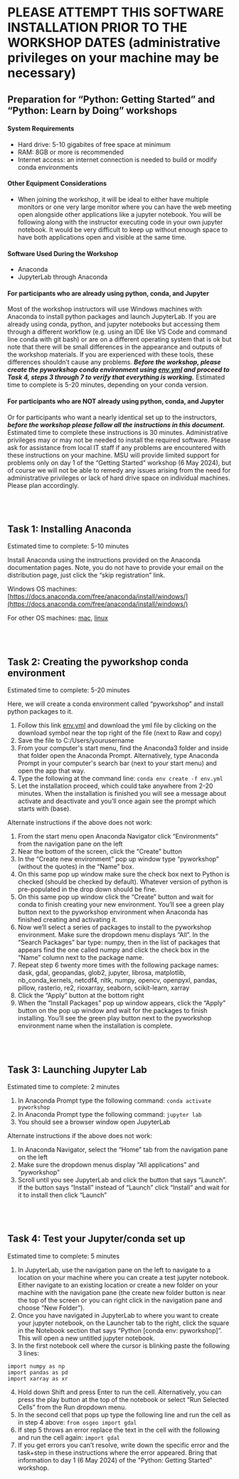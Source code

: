 # PLEASE ATTEMPT THIS SOFTWARE INSTALLATION PRIOR TO THE WORKSHOP DATES (administrative privileges on your machine may be necessary)

## Preparation for “Python: Getting Started” and “Python: Learn by Doing” workshops

#### System Requirements
-	Hard drive: 5-10 gigabites of free space at minimum 
-	RAM: 8GB or more is recommended
-	Internet access: an internet connection is needed to build or modify conda environments

#### Other Equipment Considerations
-	When joining the workshop, it will be ideal to either have multiple monitors or one very large monitor where you can have the web meeting open alongside other applications like a jupyter notebook. You will be following along with the instructor executing code in your own jupyter notebook. It would be very difficult to keep up without enough space to have both applications open and visible at the same time.

#### Software Used During the Workshop
-	Anaconda 
-	JupyterLab through Anaconda

#### For participants who are already using python, conda, and Jupyter

Most of the workshop instructors will use Windows machines with Anaconda to install python packages and launch JupyterLab. If you are already using conda, python, and jupyter notebooks but accessing them through a different workflow (e.g. using an IDE like VS Code and command line conda with git bash) or are on a different operating system that is ok but note that there will be small differences in the appearance and outputs of the workshop materials. If you are experienced with these tools, these differences shouldn’t cause any problems. ***Before the workshop, please create the pyworkshop conda environment using [env.yml](https://github.com/kerriegeil/MSU_py_training/blob/main/conda_env/env.yml) and proceed to Task 4, steps 3 through 7 to verify that everything is working.*** Estimated time to complete is 5-20 minutes, depending on your conda version.

#### For participants who are NOT already using python, conda, and Jupyter

Or for participants who want a nearly identical set up to the instructors, ***before the workshop please follow all the instructions in this document.*** Estimated time to complete these instructions is 30 minutes. Administrative privileges may or may not be needed to install the required software. Please ask for assistance from local IT staff if any problems are encountered with these instructions on your machine. MSU will provide limited support for problems only on day 1 of the “Getting Started” workshop (6 May 2024), but of course we will not be able to remedy any issues arising from the need for administrative privileges or lack of hard drive space on individual machines. Please plan accordingly.

<br>
<br>

## Task 1: Installing Anaconda

Estimated time to complete: 5-10 minutes

Install Anaconda using the instructions provided on the Anaconda documentation pages. Note, you do not have to provide your email on the distribution page, just click the “skip registration” link.

Windows OS machines: [https://docs.anaconda.com/free/anaconda/install/windows/](https://docs.anaconda.com/free/anaconda/install/windows/) 

For other OS machines: [mac](https://docs.anaconda.com/free/anaconda/install/mac-os/), [linux](https://docs.anaconda.com/free/anaconda/install/linux/) 

<br>
<br>

## Task 2: Creating the pyworkshop conda environment

Estimated time to complete: 5-20 minutes

Here, we will create a conda environment called “pyworkshop” and install python packages to it.

1.	Follow this link [env.yml](https://github.com/kerriegeil/MSU_py_training/blob/main/conda_env/env.yml) and download the yml file by clicking on the download symbol near the top right of the file (next to Raw and copy)
2.	Save the file to C:/Users/yourusername
3.	From your computer's start menu, find the Anaconda3 folder and inside that folder open the Anaconda Prompt. Alternatively, type Anaconda Prompt in your computer's search bar (next to your start menu) and open the app that way.
4.	Type the following at the command line: ```conda env create -f env.yml```
5.	Let the installation proceed, which could take anywhere from 2-20 minutes. When the installation is finished you will see a message about activate and deactivate and you’ll once again see the prompt which starts with (base).

Alternate instructions if the above does not work:
1.	From the start menu open Anaconda Navigator click “Environments” from the navigation pane on the left
2.	Near the bottom of the screen, click the “Create” button
3.	In the “Create new environment” pop up window type “pyworkshop” (without the quotes) in the “Name” box. 
4.	On this same pop up window make sure the check box next to Python is checked (should be checked by default). Whatever version of python is pre-populated in the drop down should be fine.
5.	On this same pop up window click the “Create” button and wait for conda to finish creating your new environment. You’ll see a green play button next to the pyworkshop environment when Anaconda has finished creating and activating it.
6.	Now we’ll select a series of packages to install to the pyworkshop environment. Make sure the dropdown menu displays “All”. In the “Search Packages” bar type: numpy, then in the list of packages that appears find the one called numpy and click the check box in the “Name” column next to the package name.
7.	Repeat step 6 twenty more times with the following package names: dask, gdal, geopandas, glob2, jupyter, librosa, matplotlib, nb_conda_kernels, netcdf4, nltk, numpy, opencv, openpyxl, pandas, pillow, rasterio, re2, rioxarray, seaborn, scikit-learn, xarray
8.	Click the “Apply” button at the bottom right
9.	When the “Install Packages” pop up window appears, click the “Apply” button on the pop up window and wait for the packages to finish installing. You’ll see the green play button next to the pyworkshop environment name when the installation is complete. 
<br>
<br>

## Task 3: Launching Jupyter Lab

Estimated time to complete: 2 minutes

1.	In Anaconda Prompt type the following command: ```conda activate pyworkshop```
2.	In Anaconda Prompt type the following command: ```jupyter lab```
3.	You should see a browser window open JupyterLab

Alternate instructions if the above does not work:
1.	In Anaconda Navigator, select the “Home” tab from the navigation pane on the left
2.	Make sure the dropdown menus display “All applications” and “pyworkshop”
3.	Scroll until you see JupyterLab and click the button that says “Launch”. If the button says “Install” instead of “Launch” click “Install” and wait for it to install then click “Launch”
<br>
<br>

## Task 4: Test your Jupyter/conda set up

Estimated time to complete: 5 minutes

1.	In JupyterLab, use the navigation pane on the left to navigate to a location on your machine where you can create a test jupyter notebook. Either navigate to an existing location or create a new folder on your machine with the navigation pane (the create new folder button is near the top of the screen or you can right click in the navigation pane and choose “New Folder”).
2.	Once you have navigated in JupyterLab to where you want to create your jupyter notebook, on the Launcher tab to the right, click the square in the Notebook section that says “Python [conda env: pyworkshop]”. This will open a new untitled jupyter notebook. 
3.	In the first notebook cell where the cursor is blinking paste the following 3 lines:
```
import numpy as np
import pandas as pd
import xarray as xr
```
4.	Hold down Shift and press Enter to run the cell. Alternatively, you can press the play button at the top of the notebook or select “Run Selected Cells” from the Run dropdown menu.
5.	In the second cell that pops up type the following line and run the cell as in step 4 above: ```from osgeo import gdal```
6.	If step 5 throws an error replace the text in the cell with the following and run the cell again: ```import gdal```
7.	If you get errors you can’t resolve, write down the specific error and the task+step in these instructions where the error appeared. Bring that information to day 1 (6 May 2024) of the "Python: Getting Started" workshop.